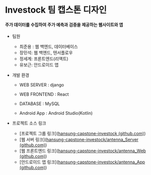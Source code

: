 #  Investock 팀 캡스톤 디자인 

#### 주가 데이터를 수집하여 주가 예측과 검증을 제공하는 웹사이트와 앱

- 팀원
  - 최준용 : 웹 백엔드, 데이터베이스
  - 장민석: 웹 백엔드, 텐서플로우
  - 정세계: 프론트엔드(리액트)
  - 유보근: 안드로이드 앱



- 개발 환경

  - WEB SERVER : django

  - WEB FRONTEND : React

  - DATABASE : MySQL

  - Android App : Android Studio(Kotlin)

    

- 프로젝트 소스 링크

  - [프로젝트 그룹 링크]([hansung-capstone-investock (github.com)](https://github.com/hansung-capstone-investock))
  - [웹 서버 링크]([hansung-capstone-investock/antenna_Server (github.com)](https://github.com/hansung-capstone-investock/antenna_Server))
  - [웹 프론트엔드 링크]([hansung-capstone-investock/antenna_Web (github.com)](https://github.com/hansung-capstone-investock/antenna_Web))
  - [안드로이드 앱 링크]([hansung-capstone-investock/antenna_App (github.com)](https://github.com/hansung-capstone-investock/antenna_App))
